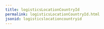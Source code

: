 ```yaml
---
title: logisticsLocationCountryId
permalink: logisticsLocationCountryId.html
jsonid: logisticslocationcountryid
---
```

